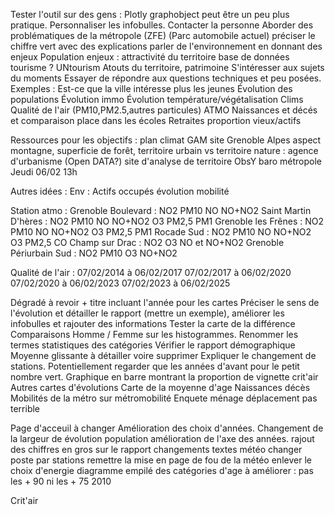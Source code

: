 Tester l'outil sur des gens :
Plotly graphobject peut être un peu plus pratique.
Personnaliser les infobulles.
Contacter la personne
    Aborder des problématiques de la métropole (ZFE) (Parc automobile actuel)
    préciser le chiffre vert avec des explications
    parler de l'environnement en donnant des enjeux
    Population enjeux : attractivité du territoire
    base de données tourisme ? UNtourism
    Atouts du territoire, patrimoine
S'intéresser aux sujets du moments
Essayer de répondre aux questions techniques et peu posées.
Exemples :
    Est-ce que la ville intéresse plus les jeunes
    Évolution des populations
    Évolution immo
    Évolution température/végétalisation
    Clims
    Qualité de l'air (PM10,PM2.5,autres particules) ATMO
    Naissances et décés et comparaison place dans les écoles
    Retraites proportion vieux/actifs

Ressources pour les objectifs :
    plan climat GAM
    site Grenoble Alpes
    aspect montagne, superficie de forêt, territoire urbain vs territoire nature : agence d'urbanisme (Open DATA?)
    site d'analyse de territoire ObsY
    baro métropole
Jeudi 06/02 13h


Autres idées :
    Env : 
        Actifs occupés évolution mobilité


Station atmo :
    Grenoble Boulevard : NO2 PM10 NO NO+NO2
    Saint Martin D'hères : NO2 PM10 NO NO+NO2 O3 PM2,5 PM1
    Grenoble les Frênes : NO2 PM10 NO NO+NO2 O3 PM2,5 PM1
    Rocade Sud : NO2 PM10 NO NO+NO2 O3 PM2,5 CO
    Champ sur Drac : NO2 O3 NO et NO+NO2
    Grenoble Périurbain Sud : NO2 PM10 O3 NO+NO2

Qualité de l'air :  07/02/2014 à 06/02/2017 07/02/2017 à 06/02/2020 07/02/2020 à 06/02/2023 07/02/2023 à 06/02/2025

Dégradé à revoir + titre incluant l'année pour les cartes
Préciser le sens de l'évolution et détailler le rapport (mettre un exemple), améliorer les infobulles et rajouter des informations
Tester la carte de la différence
Comparaisons Homme / Femme sur les histogrammes.
Renommer les termes statistiques des catégories
Vérifier le rapport démographique
Moyenne glissante à détailler voire supprimer
Expliquer le changement de stations.
Potentiellement regarder que les années d'avant pour le petit nombre vert.
Graphique en barre montrant la proportion de vignette crit'air
Autres cartes d'évolutions
Carte de la moyenne d'age
Naissances décès
Mobilités de la métro sur métromobilité
Enquete ménage déplacement pas terrible

Page d'acceuil à changer
Amélioration des choix d'années.
Changement de la largeur de évolution population
amélioration de l'axe des années.
rajout des chiffres en gros sur le rapport 
changements textes météo
changer poste par stations
remettre la mise en page de fou de la météo
enlever le choix d'energie
diagramme empilé des catégories d'age à améliorer : pas les + 90 ni les + 75 2010

Crit'air
